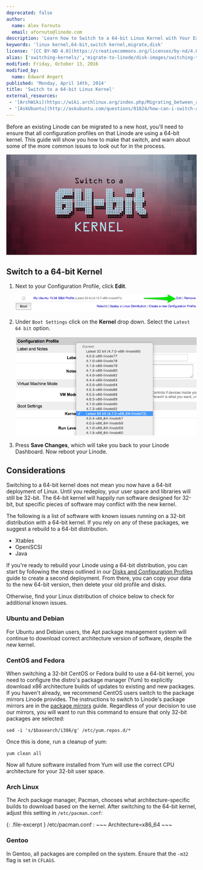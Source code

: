 ```yaml
---
deprecated: false
author:
  name: Alex Fornuto
  email: afornuto@linode.com
description: 'Learn how to Switch to a 64-bit Linux Kernel with Your Existing Distribution.'
keywords: 'linux kernel,64-bit,switch kernel,migrate,disk'
license: '[CC BY-ND 4.0](https://creativecommons.org/licenses/by-nd/4.0)'
alias: ['switching-kernels/','migrate-to-linode/disk-images/switching-to-a-64bit-kernel/']
modified: Friday, October 13, 2016
modified_by:
  name: Edward Angert
published: 'Monday, April 14th, 2014'
title: 'Switch to a 64-bit Linux Kernel'
external_resources:
 - '[ArchWiki](https://wiki.archlinux.org/index.php/Migrating_between_architectures)'
 - '[AskUbuntu](http://askubuntu.com/questions/81824/how-can-i-switch-a-32-bit-installation-to-a-64-bit-one)'
---
```


Before an existing Linode can be migrated to a new host, you'll need to ensure that all configuration profiles on that Linode are using a 64-bit kernel. This guide will show you how to make that switch, and warn about some of the more common issues to look out for in the process.

![Switch to a 64-bit Linux Kernel](/docs/assets/switch_to_a_64_bit_linux_kernel.png "Switch to a 64-bit Linux Kernel")

## Switch to a 64-bit Kernel

1.  Next to your Configuration Profile, click **Edit**.

    [![Select "Edit" to modify your Configuration Profile](/docs/assets/1728-64bit1v3_small.png)](/docs/assets/1727-64bit1v3.png)

2.  Under `Boot Settings` click on the **Kernel** drop down. Select the `Latest 64 bit` option.

    [![Select the latest 64-bit kernel from the dropdown menu.](/docs/assets/1726-64bit-2v3.png)](/docs/assets/1726-64bit-2v3.png)

3.  Press **Save Changes**, which will take you back to your Linode Dashboard. Now reboot your Linode.

## Considerations

Switching to a 64-bit kernel does not mean you now have a 64-bit deployment of Linux. Until you redeploy, your user space and libraries will still be 32-bit. The 64-bit kernel will happily run software designed for 32-bit, but specific pieces of software may conflict with the new kernel.

The following is a list of software with known issues running on a 32-bit distribution with a 64-bit kernel. If you rely on any of these packages, we suggest a rebuild to a 64-bit distribution.

-  Xtables
-  OpeniSCSI
-  Java

If you're ready to rebuild your Linode using a 64-bit distribution, you can start by following the steps outlined in our [Disks and Configuration Profiles](/docs/migrate-to-linode/disk-images/disk-images-and-configuration-profiles/) guide to create a second deployment. From there, you can copy your data to the new 64-bit version, then delete your old profile and disks.

Otherwise, find your Linux distribution of choice below to check for additional known issues.

### Ubuntu and Debian

For Ubuntu and Debian users, the Apt package management system will continue to download correct architecture version of software, despite the new kernel.

### CentOS and Fedora

When switching a 32-bit CentOS or Fedora build to use a 64-bit kernel, you need to configure the distro's package manager (Yum) to explicitly download x86 architecture builds of updates to existing and new packages. If you haven't already, we recommend CentOS users switch to the package mirrors Linode provides. The instructions to switch to Linode's package mirrors are in the [package mirrors](/docs/platform/package-mirrors) guide. Regardless of your decision to use our mirrors, you will want to run this command to ensure that only 32-bit packages are selected:

    sed -i 's/$basearch/i386/g' /etc/yum.repos.d/*

Once this is done, run a cleanup of yum:

    yum clean all

Now all future software installed from Yum will use the correct CPU architecture for your 32-bit user space.

### Arch Linux

The Arch package manager, Pacman, chooses what architecture-specific builds to download based on the kernel. After switching to the 64-bit kernel, adjust this setting in `/etc/pacman.conf`:

{: .file-excerpt }
/etc/pacman.conf
:   ~~~
    Architecture=x86_64
    ~~~

### Gentoo

In Gentoo, all packages are compiled on the system. Ensure that the `-m32` flag is set in `CFLAGS`.
